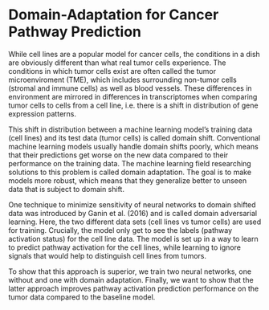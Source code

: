 # Domain-Adaptation for Cancer Pathway Prediction

While cell lines are a popular model for cancer cells, the conditions in a dish are obviously different than what real tumor cells experience. The conditions in which tumor cells exist are often called the tumor microenviroment (TME), which includes surrounding non-tumor cells (stromal and immune cells) as well as blood vessels. These differences in environment are mirrored in differences in transcriptomes when comparing tumor cells to cells from a cell line, i.e. there is a shift in distribution of gene expression patterns.

This shift in distribution between a machine learning model’s training data (cell lines) and its test data (tumor cells) is called domain shift. Conventional machine learning models usually handle domain shifts poorly, which means that their predictions get worse on the new data compared to their performance on the training data. The machine learning field researching solutions to this problem is called domain adaptation. The goal is to make models more robust, which means that they generalize better to unseen data that is subject to domain shift.

One technique to minimize sensitivity of neural networks to domain shifted data was introduced by Ganin et al. (2016) and is called domain adversarial learning. Here, the two different data sets (cell lines vs tumor cells) are used for training. Crucially, the model only get to see the labels (pathway activation status) for the cell line data. The model is set up in a way to learn to predict pathway activation for the cell lines, while learning to ignore signals that would help to distinguish cell lines from tumors. 

To show that this approach is superior, we train two neural networks, one without and one with domain adaptation. Finally, we want to show that the latter approach improves pathway activation prediction performance on the tumor data compared to the baseline model.
